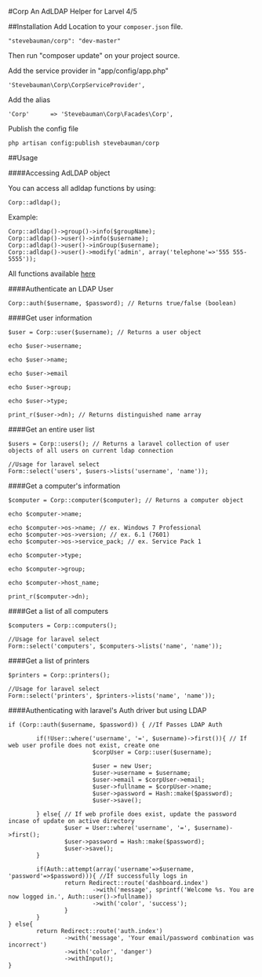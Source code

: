 #Corp
An AdLDAP Helper for Larvel 4/5


##Installation
Add Location to your `composer.json` file.

	"stevebauman/corp": "dev-master"

Then run "composer update" on your project source.

Add the service provider in "app/config/app.php"

	'Stevebauman\Corp\CorpServiceProvider',
	
Add the alias

	'Corp'		=> 'Stevebauman\Corp\Facades\Corp',
	
Publish the config file

	php artisan config:publish stevebauman/corp
	
##Usage

####Accessing AdLDAP object

You can access all adldap functions by using:

    Corp::adldap();

Example:

    Corp::adldap()->group()->info($groupName);
    Corp::adldap()->user()->info($username);
    Corp::adldap()->user()->inGroup($username);
    Corp::adldap()->user()->modify('admin', array('telephone'=>'555 555-5555'));

All functions available [here](https://github.com/adldap/adLDAP/wiki/adLDAP-Developer-API-Reference#functions)

####Authenticate an LDAP User

    Corp::auth($username, $password); // Returns true/false (boolean)

####Get user information

    $user = Corp::user($username); // Returns a user object

    echo $user->username;

    echo $user->name;

    echo $user->email

    echo $user->group;

    echo $user->type;

    print_r($user->dn); // Returns distinguished name array

####Get an entire user list

    $users = Corp::users(); // Returns a laravel collection of user objects of all users on current ldap connection

    //Usage for laravel select
    Form::select('users', $users->lists('username', 'name'));

####Get a computer's information

    $computer = Corp::computer($computer); // Returns a computer object

    echo $computer->name;

    echo $computer->os->name; // ex. Windows 7 Professional
    echo $computer->os->version; // ex. 6.1 (7601)
    echo $computer->os->service_pack; // ex. Service Pack 1

    echo $computer->type;

    echo $computer->group;

    echo $computer->host_name;

    print_r($computer->dn);
	
	
####Get a list of all computers
	
    $computers = Corp::computers();

    //Usage for laravel select
    Form::select('computers', $computers->lists('name', 'name'));

####Get a list of printers

    $printers = Corp::printers();

    //Usage for laravel select
    Form::select('printers', $printers->lists('name', 'name'));

####Authenticating with laravel's Auth driver but using LDAP

    if (Corp::auth($username, $password)) { //If Passes LDAP Auth

            if(!User::where('username', '=', $username)->first()){ // If web user profile does not exist, create one
                            $corpUser = Corp::user($username);

                            $user = new User;
                            $user->username = $username;
                            $user->email = $corpUser->email;
                            $user->fullname = $corpUser->name;
                            $user->password = Hash::make($password);
                            $user->save();

            } else{ // If web profile does exist, update the password incase of update on active directory
                    $user = User::where('username', '=', $username)->first();
                    $user->password = Hash::make($password);
                    $user->save();
            }

            if(Auth::attempt(array('username'=>$username, 'password'=>$password))){ //If successfully logs in
                    return Redirect::route('dashboard.index')
                            ->with('message', sprintf('Welcome %s. You are now logged in.', Auth::user()->fullname))
                            ->with('color', 'success');
                    }
            }
    } else{
            return Redirect::route('auth.index')
                    ->with('message', 'Your email/password combination was incorrect')
                    ->with('color', 'danger')
                    ->withInput();
    }
